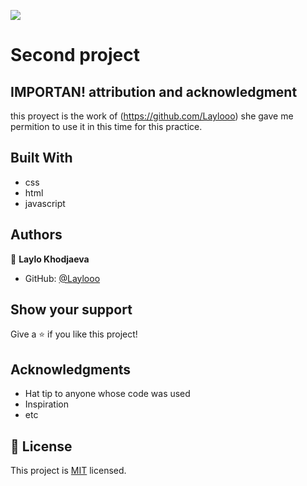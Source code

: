 ![](https://img.shields.io/badge/Microverse-blueviolet)

# Second project
## IMPORTAN! attribution and acknowledgment
this proyect is the work of (https://github.com/Laylooo) she gave me permition to use it in this time for this practice.


## Built With

- css
- html
- javascript



## Authors

👤 **Laylo Khodjaeva**


- GitHub: [@Laylooo](https://github.com/Laylooo)




## Show your support

Give a ⭐️ if you like this project!

## Acknowledgments

- Hat tip to anyone whose code was used
- Inspiration
- etc

## 📝 License

This project is [MIT](./MIT.md) licensed.  
